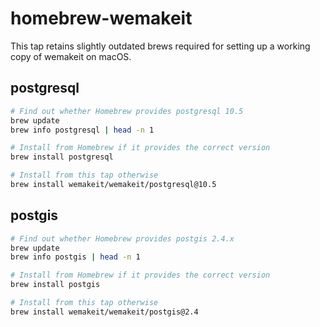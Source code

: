 # homebrew-wemakeit

This tap retains slightly outdated brews required for setting up a working copy of wemakeit on macOS.

## postgresql

```bash
# Find out whether Homebrew provides postgresql 10.5
brew update
brew info postgresql | head -n 1

# Install from Homebrew if it provides the correct version
brew install postgresql

# Install from this tap otherwise
brew install wemakeit/wemakeit/postgresql@10.5
```

## postgis

```bash
# Find out whether Homebrew provides postgis 2.4.x
brew update
brew info postgis | head -n 1

# Install from Homebrew if it provides the correct version
brew install postgis

# Install from this tap otherwise
brew install wemakeit/wemakeit/postgis@2.4
```
